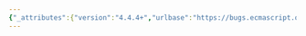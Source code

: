 ```yaml
---
{"_attributes":{"version":"4.4.4+","urlbase":"https://bugs.ecmascript.org/","maintainer":"dherman@mozilla.com"},"bug":{"bug_id":2373,"creation_ts":"2013-12-10 19:45:00 -0800","short_desc":"Specify String in terms of mapping from string tokens to string values","delta_ts":"2013-12-10 23:32:13 -0800","product":"ECMA-404  JSON","component":"1st Edition","version":"unspecified","rep_platform":"All","op_sys":"All","bug_status":"CONFIRMED","priority":"Normal","bug_severity":"normal","everconfirmed":true,"reporter":{"uid":"jjc","name":"James Clark"},"assigned_to":{"uid":"douglas","name":"Douglas Crockford"},"cc":["allen","jjc","pfpschneider"],"long_desc":{"commentid":6913,"comment_count":0,"who":{"uid":"jjc","name":"James Clark"},"bug_when":"2013-12-10 19:45:09 -0800","thetext":"The prose in Section 9 could be improved by clearly framing it in terms of a mapping from string tokens to string values, where a string value is a sequence of code points.\n\nAt the moment, the prose is rather unclear. Sometimes it uses the term \"code point\" or \"character\" to refer to code points occurring literally in the token (\"A string is a sequence of Unicode code points wrapped with quotation marks\"), and sometimes it uses those terms to refer to code points in the string value (\"Any code point may be represented as a hexadecimal number\").\n\nI suggest it should say something like this:\n\n- a string token represents a string value, which is a sequence of code points\n\n- an unescaped code point within the string token represents itself\n\n- a pair of escapes \\uXXXX\\uYYYY, where U+XXXX is a high surrogate code point and U+YYYY is a low surrogate code point, represents the code point that the surrogate pair U+XXXX, U+YYYY would represent in UTF-16\n\n- in any other case, an escape \\uXXXX represents the code point U+XXXX\n\n- other escapes \\C represents a single code point as follows ....\n\nSwitching from syntax diagrams to BNF would make it easier to express this rigorously."}}}
---
```

